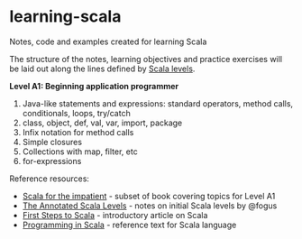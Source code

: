 learning-scala
==============

Notes, code and examples created for learning Scala

The structure of the notes, learning objectives and practice exercises will be laid out along the lines defined by [Scala levels](http://www.scala-lang.org/old/node/8610).

**Level A1: Beginning application programmer**

1. Java-like statements and expressions: standard operators, method calls, conditionals, loops, try/catch
2. class, object, def, val, var, import, package
3. Infix notation for method calls
4. Simple closures
5. Collections with map, filter, etc
6. for-expressions

Reference resources:

* [Scala for the impatient](http://typesafe.com/resources/e-book/scala-for-the-impatient) - subset of book covering topics for Level A1
* [The Annotated Scala Levels](http://www.fogus.me/thunks/scala.html) - notes on initial Scala levels by @fogus
* [First Steps to Scala](http://www.artima.com/scalazine/articles/steps.html) - introductory article on Scala
* [Programming in Scala](http://www.artima.com/pins1ed/) - reference text for Scala language

